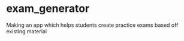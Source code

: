 # exam_generator
Making an app which helps students create practice exams based off existing material
